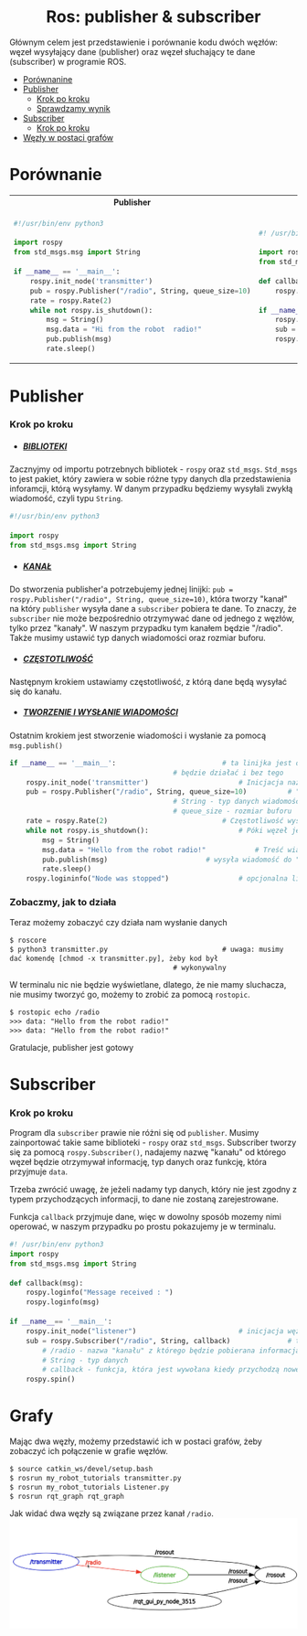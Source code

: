 <div align="center">
<h1>Ros: publisher & subscriber</h1>
</div>
Głównym celem jest przedstawienie i porównanie kodu dwóch węzłów: węzeł wysyłający dane (publisher) oraz węzeł słuchający te dane (subscriber) w programie ROS. 

- [Porównanine](#porównanie)
- [Publisher](#publisher)
	- [Krok po kroku](#krok-po-kroku)
	- [Sprawdzamy wynik](#zobaczmy-jak-to-działa)
- [Subscriber](#subscriber)
	- [Krok po kroku](#krok-po-kroku-1)
- [Węzły w postaci grafów](#grafy)

# Porównanie
<table>
<tr>
<th>Publisher</th>
<th>Subscriber</th>
</tr>
<tr>
<td>
  
```py
#!/usr/bin/env python3

import rospy
from std_msgs.msg import String

if __name__ == '__main__':
	rospy.init_node('transmitter')
	pub = rospy.Publisher("/radio", String, queue_size=10)
	rate = rospy.Rate(2)
	while not rospy.is_shutdown():
		msg = String()
		msg.data = "Hi from the robot  radio!"
		pub.publish(msg)
		rate.sleep()
```
  
</td>
<td>

```py
#! /usr/bin/env python3

import rospy
from std_msgs.msg import String

def callback(msg):
    rospy.loginfo(msg)

if __name__== '__main__':
    rospy.init_node("listener")
    sub = rospy.Subscriber("/radio", String, callback)
    rospy.spin()
```

</td>
</tr>
</table>

# Publisher

### Krok po kroku

- ##### <ins>BIBLIOTEKI</ins>

Zacznyjmy od importu potrzebnych bibliotek - `rospy` oraz `std_msgs`. `Std_msgs` to jest pakiet, który zawiera w sobie różne typy danych dla przedstawienia inforamcji, którą wysyłamy. W danym przypadku będziemy wysyłali zwykłą wiadomość, czyli typu `String`. 
```py
#!/usr/bin/env python3

import rospy
from std_msgs.msg import String
```
- ##### <ins>KANAŁ</ins>

Do stworzenia publisher'a potrzebujemy jednej linijki: `pub = rospy.Publisher("/radio", String, queue_size=10)`, która tworzy "kanał" na który `publisher` wysyła dane a `subscriber` pobiera te dane. To znaczy, że `subscriber` nie może bezpośrednio otrzymywać dane od jednego z węzłów, tylko przez "kanały". W naszym przypadku tym kanałem będzie "/radio". Także musimy ustawić typ danych wiadomości oraz rozmiar buforu.
- ##### <ins>CZĘSTOTLIWOŚĆ</ins>
Następnym krokiem ustawiamy częstotliwość, z którą dane będą wysyłać się do kanału. 
- ##### <ins>TWORZENIE I WYSŁANIE WIADOMOŚCI</ins>
Ostatnim krokiem jest stworzenie wiadomości i wysłanie za pomocą `msg.publish()`
```py
if __name__ == '__main__':							# ta linijka jest opcjonalna. Ona nie ma nic wspólnego z ROSem. Ten kod	
										# będzie działać i bez tego
	rospy.init_node('transmitter')						# Inicjacja nazwy węzła
	pub = rospy.Publisher("/radio", String, queue_size=10)			# "/Radio" - "mostek" przez który przepływają dane
										# String - typ danych wiadomości
										# queue_size - rozmiar buforu
	rate = rospy.Rate(2)							# Częstotliwość wysyłania danych - 2 Hz
	while not rospy.is_shutdown():						# Póki węzeł jest aktywny
		msg = String()							
		msg.data = "Hello from the robot radio!"			# Treść wiadomości, którą wysyłamy
		pub.publish(msg)						# wysyła wiadomość do "mostka", czyli do "/Radio", stworzonego przez nas
		rate.sleep()							 
	rospy.logininfo("Node was stopped")					# opcjonalna linijka informująca, że węzeł został zatrzymany
```
### Zobaczmy, jak to działa
Teraz możemy zobaczyć czy działa nam wysłanie danych
```
$ roscore
$ python3 transmitter.py							# uwaga: musimy dać komendę [chmod -x transmitter.py], żeby kod był
										# wykonywalny
```
W terminalu nic nie będzie wyświetlane, dlatego, że nie mamy sluchacza,  nie musimy tworzyć go, możemy to zrobić za pomocą `rostopic`.
```
$ rostopic echo /radio
>>> data: "Hello from the robot radio!"
>>> data: "Hello from the robot radio!"
```
Gratulacje, publisher jest gotowy

# Subscriber
### Krok po kroku
Program dla `subscriber` prawie nie różni się od `publisher`. Musimy zainportować takie same biblioteki - `rospy` oraz `std_msgs`. Subscriber tworzy się za pomocą `rospy.Subscriber()`, nadajemy nazwę "kanału" od którego węzeł będzie otrzymywał informację, typ danych oraz funkcję, która przyjmuje `data`.

Trzeba zwrócić uwagę, że jeżeli nadamy typ danych, który nie jest zgodny z typem przychodzących informacji, to dane nie zostaną zarejestrowane. 

Funkcja `callback` przyjmuje dane, więc w dowolny sposób mozemy nimi operować, w naszym przypadku po prostu pokazujemy je w terminalu. 

```py
#! /usr/bin/env python3
import rospy
from std_msgs.msg import String

def callback(msg):
    rospy.loginfo("Message received : ")
    rospy.loginfo(msg)

if __name__== '__main__':
    rospy.init_node("listener")							# inicjacja węzła
    sub = rospy.Subscriber("/radio", String, callback)				# tworzy moduł, który przyjmuje dane od stworzonego wcześniej "kanału"
    	# /radio - nazwa "kanału" z którego będzie pobierana informacja
    	# String - typ danych
    	# callback - funkcja, która jest wywołana kiedy przychodzą nowe dane
    rospy.spin()
```


# Grafy
Mając dwa węzły, możemy przedstawić ich w postaci grafów, żeby zobaczyć ich połączenie w grafie węzłów. 
```
$ source catkin_ws/devel/setup.bash
$ rosrun my_robot_tutorials transmitter.py
$ rosrun my_robot_tutorials Listener.py 
$ rosrun rqt_graph rqt_graph
```
Jak widać dwa węzły są związane przez kanał `/radio`. 
<img title="graph" alt="graph" src="/pic/node_graph_full.png">
